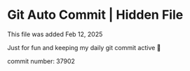 # Git Auto Commit | Hidden File

This file was added Feb 12, 2025

Just for fun and keeping my daily git commit active 🤪

commit number: 37902
